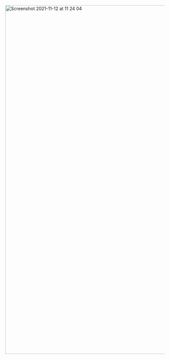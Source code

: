 
<img width="1102" alt="Screenshot 2021-11-12 at 11 24 04" src="https://user-images.githubusercontent.com/2240000/141452147-6b0e5b1e-a7d2-4a6d-9ebd-4b43ac0ba8ed.png">
